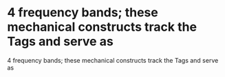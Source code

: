 # 4 frequency bands; these mechanical constructs track the Tags and serve as

4 frequency bands; these mechanical constructs track the Tags and serve as